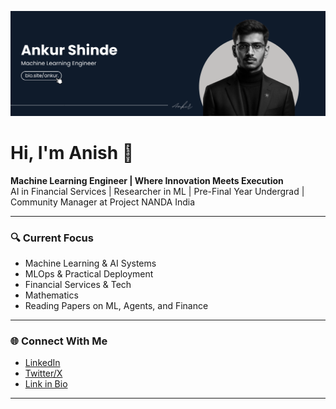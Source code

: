 ![Banner](./banner.png)

# Hi, I'm Anish 👋  

**Machine Learning Engineer | Where Innovation Meets Execution**  
AI in Financial Services | Researcher in ML | Pre-Final Year Undergrad | Community Manager at Project NANDA India  

---

### 🔍 Current Focus
- Machine Learning & AI Systems  
- MLOps & Practical Deployment  
- Financial Services & Tech  
- Mathematics  
- Reading Papers on ML, Agents, and Finance  

---

### 🌐 Connect With Me
- [LinkedIn](https://www.linkedin.com/in/ankurshinde)  
- [Twitter/X](https://twitter.com/ankurshinde_dev)  
- [Link in Bio](https://bio.site/ankur.)  

---
